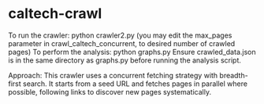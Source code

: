 # caltech-crawl
To run the crawler: python crawler2.py 
(you may edit the max_pages parameter in crawl_caltech_concurrent, to desired number of crawled pages)
To perform the analysis: python graphs.py
Ensure crawled_data.json is in the same directory as graphs.py before running the analysis script.

Approach:
This crawler uses a concurrent fetching strategy with breadth-first search. It starts from a seed URL and fetches pages in parallel where possible, following links to discover new pages systematically. 


